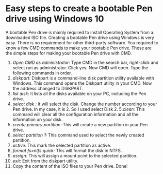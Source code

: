 # Easy steps to create a bootable Pen drive using Windows 10
A bootable Pen drive is mainly required to install Operating System from a downloaded ISO file. Creating a bootable Pen drive using Windows is very easy. There is no requirement for other third-party software. You required to know a few CMD commands to make your bootable Pen drive. These are the simple steps for making your bootable Pen drive with CMD.
1. *Open CMD as administrator:* Type CMD in the search bar, right-click and select run as administrator.  Click yes. Now CMD will open. Type the following commands in order.
2. *diskpart:* Diskpart is a command-line disk partition utility available with Windows. This command opens the Diskpart utility in your CMD. Now the address changed to DISKPART.
3. *list disk:* It lists all the disks available on your PC, including the Pen drive.
4. *select disk <Number> :*  It will select the disk. Change the number according to your Pen drive. In my case, it is 2. So I used select Disk 2.
5.*clean:* This command will clear all the configuration information and all the information on your disk.
6. *create primary partition:* This will create a new partition in your Pen drive.
7. *select partition 1:* This command used to select the newly created partition.
8. *active:* This mark the selected partition as active.
9. *format fs=ntfs quick:* This will format the disk in NTFS.
10. *assign:* This will assign a mount point to the selected partition.
11. *exit:* Exit from the diskpart utility.
12. Copy the content of the ISO files to your Pen drive.
Done!
